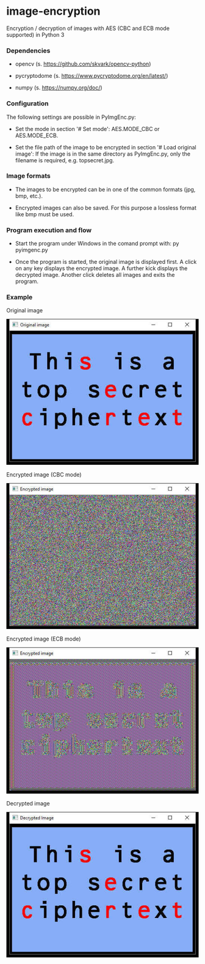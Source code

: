 # image-encryption
Encryption / decryption of images with AES (CBC and ECB mode supported) in Python 3

### Dependencies

- opencv (s. https://github.com/skvark/opencv-python)

- pycryptodome (s. https://www.pycryptodome.org/en/latest/)

- numpy (s. https://numpy.org/doc/)

### Configuration

The following settings are possible in PyImgEnc.py:

- Set the mode in section '# Set mode': AES.MODE_CBC or AES.MODE_ECB.

- Set the file path of the image to be encrypted in section '# Load original image': If the image is in the same directory as PyImgEnc.py, only the filename is required, e.g. topsecret.jpg.

### Image formats

- The images to be encrypted can be in one of the common formats (jpg, bmp, etc.). 

- Encrypted images can also be saved. For this purpose a lossless format like bmp must be used.

### Program execution and flow

- Start the program under Windows in the comand prompt with: py pyimgenc.py 

- Once the program is started, the original image is displayed first. A click on any key displays the encrypted image. A further kick displays the decrypted image. Another click deletes all images and exits the program. 

### Example

Original image

![Alt text](orig.jpg?raw=true "Title")

Encrypted image (CBC mode)

![Alt text](cbc.jpg?raw=true "Title")

Encrypted image (ECB mode)

![Alt text](ecb.jpg?raw=true "Title")

Decrypted image

![Alt text](decrypted.jpg?raw=true "Title")
